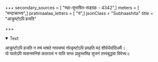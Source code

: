 +++
secondary_sources = [ "महा-सुभाषित-सङ्ग्रहः - 4342",]
meters = [ "मन्दाक्रान्ता",]
pratimaalaa_letters = [ "य",]
jsonClass = "Subhaashita"
title = "आक्रुष्टोऽपि व्रजति"

+++

<details open><summary>Text</summary>

आक्रुष्टोऽपि व्रजति न रुषं भाषते नापभाष्यं नोत्कृष्टोऽपि प्रवहति मदं शौर्यधैर्यादिधर्मैः।  
यो यातोऽपि व्यसनमनिशं कातरत्वं न याति सन्तः प्राहुस्तमिह सुजनं तत्त्वबुद्ध्या विवेच्य॥
</details>
